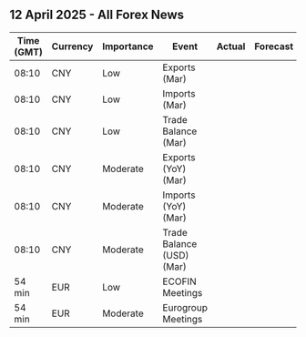 ## 12 April 2025 - All Forex News

| Time (GMT) | Currency | Importance | Event | Actual | Forecast | Previous |
|------|----------|------------|-------|--------|----------|----------|
| 08:10 | CNY | Low | Exports (Mar) |  |  | -1.90M |
| 08:10 | CNY | Low | Imports (Mar) |  |  | 2.50M |
| 08:10 | CNY | Low | Trade Balance (Mar) |  |  | 228.19B |
| 08:10 | CNY | Moderate | Exports (YoY) (Mar) |  |  | 2.3% |
| 08:10 | CNY | Moderate | Imports (YoY) (Mar) |  |  | -8.4% |
| 08:10 | CNY | Moderate | Trade Balance (USD) (Mar) |  |  | 170.52B |
| 54 min | EUR | Low | ECOFIN Meetings |  |  |  |
| 54 min | EUR | Moderate | Eurogroup Meetings |  |  |  |
